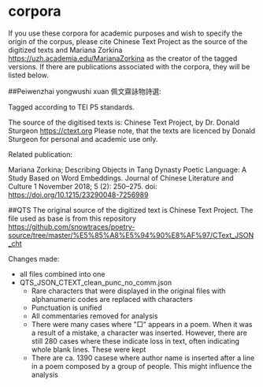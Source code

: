 # corpora

If you use these corpora for academic purposes and wish to specify the origin of the corpus, please cite Chinese Text Project as the source of the digitized texts and Mariana Zorkina https://uzh.academia.edu/MarianaZorkina as the creator of the tagged versions. If there are publications associated with the corpora, they will be listed below.

##Peiwenzhai yongwushi xuan 佩文齋詠物詩選:

Tagged according to TEI P5 standards.

The source of the digitised texts is:
Chinese Text Project, by Dr. Donald Sturgeon https://ctext.org
Please note, that the texts are licenced by Donald Sturgeon for personal and academic use only.

Related publication:

Mariana Zorkina; Describing Objects in Tang Dynasty Poetic Language: A Study Based on Word Embeddings. Journal of Chinese Literature and Culture 1 November 2018; 5 (2): 250–275. doi: https://doi.org/10.1215/23290048-7256989

##QTS
The original source of the digitized text is Chinese Text Project.
The file used as base is from this repository https://github.com/snowtraces/poetry-source/tree/master/%E5%85%A8%E5%94%90%E8%AF%97/CText_JSON_cht

Changes made:
- all files combined into one
- QTS_JSON_CTEXT_clean_punc_no_comm.json
  - Rare characters that were displayed in the original files with alphanumeric codes are replaced with characters
  - Punctuation is unified
  - All commentaries removed for analysis
  - There were many cases where "□" appears in a poem. When it was a result of a mistake, a character was inserted. However, there are still 280 cases where these indicate loss in text, often indicating whole blank lines. These were kept
  - There are ca. 1390 casese where author name is inserted after a line in a poem composed by a group of people. This might influence the analysis


